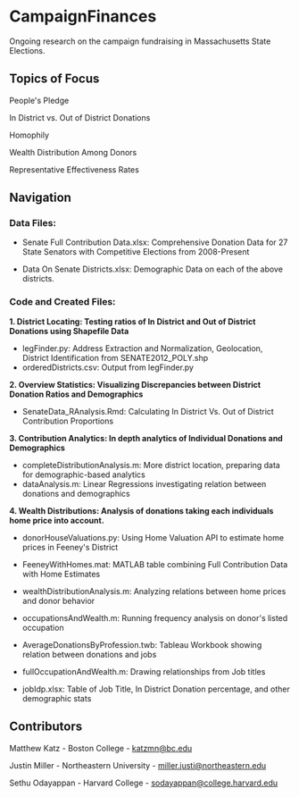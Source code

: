 # CampaignFinances
Ongoing research on the campaign fundraising in Massachusetts State Elections.

## Topics of Focus
People's Pledge
  
In District vs. Out of District Donations
  
Homophily
  
Wealth Distribution Among Donors

Representative Effectiveness Rates

## Navigation
### Data Files:
- Senate Full Contribution Data.xlsx: Comprehensive Donation Data for 27 State Senators with Competitive Elections from 2008-Present

- Data On Senate Districts.xlsx: Demographic Data on each of the above districts.

### Code and Created Files:
**1. District Locating: Testing ratios of In District and Out of District Donations using Shapefile Data**
- legFinder.py: Address Extraction and Normalization, Geolocation, District Identification from SENATE2012_POLY.shp
- orderedDistricts.csv: Output from legFinder.py 

**2. Overview Statistics: Visualizing Discrepancies between District Donation Ratios and Demographics**
- SenateData_RAnalysis.Rmd: Calculating In District Vs. Out of District Contribution Proportions

**3. Contribution Analytics: In depth analytics of Individual Donations and Demographics**
- completeDistributionAnalysis.m: More district location, preparing data for demographic-based analytics
- dataAnalysis.m: Linear Regressions investigating relation between donations and demographics

**4. Wealth Distributions: Analysis of donations taking each individuals home price into account.**
- donorHouseValuations.py: Using Home Valuation API to estimate home prices in Feeney's District
- FeeneyWithHomes.mat: MATLAB table combining Full Contribution Data with Home Estimates
- wealthDistributionAnalysis.m: Analyzing relations between home prices and donor behavior
- occupationsAndWealth.m: Running frequency analysis on donor's listed occupation
- AverageDonationsByProfession.twb: Tableau Workbook showing relation between donations and jobs

- fullOccupationAndWealth.m: Drawing relationships from Job titles
- jobIdp.xlsx: Table of Job Title, In District Donation percentage, and other demographic stats

## Contributors
Matthew Katz - Boston College - katzmn@bc.edu

Justin Miller - Northeastern University - miller.justi@northeastern.edu

Sethu Odayappan - Harvard College - sodayappan@college.harvard.edu
